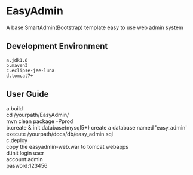 EasyAdmin
=========

A base SmartAdmin(Bootstrap) template easy to use web admin system

## Development Environment
	a.jdk1.8  
	b.maven3  
	c.eclipse-jee-luna  
	d.tomcat7+  

## User Guide
  a.build  
		cd /yourpath/EasyAdmin/  
		mvn clean package -Pprod  
  b.create & init database(mysql5+)
	  create a database named 'easy_admin'  
	  execute /yourpath/docs/db/easy_admin.sql  
  c.deploy  
		copy the easyadmin-web.war to tomcat webapps  
  d.init login user  
		account:admin  
		pasword:123456  

